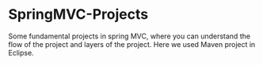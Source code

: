# SpringMVC-Projects
Some fundamental projects in spring MVC, where you can understand the flow of the project and layers of the project.
Here we used Maven project in Eclipse.
